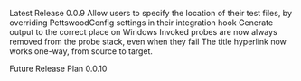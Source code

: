 Latest Release
0.0.9
Allow users to specify the location of their test files, by overriding PettswoodConfig settings in their integration hook
Generate output to the correct place on Windows
Invoked probes are now always removed from the probe stack, even when they fail
The title hyperlink now works one-way, from source to target.

Future Release Plan
0.0.10

